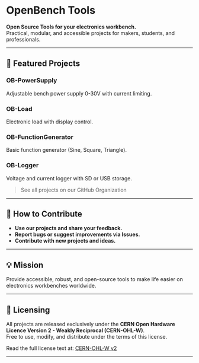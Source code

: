
# OpenBench Tools

**Open Source Tools for your electronics workbench.**  
Practical, modular, and accessible projects for makers, students, and professionals.

---

## 🚀 Featured Projects

### OB-PowerSupply
Adjustable bench power supply 0-30V with current limiting.

### OB-Load
Electronic load with display control.

### OB-FunctionGenerator
Basic function generator (Sine, Square, Triangle).

### OB-Logger
Voltage and current logger with SD or USB storage.

> See all projects on our GitHub Organization

---

## 🤝 How to Contribute

- **Use our projects and share your feedback.**
- **Report bugs or suggest improvements via Issues.**
- **Contribute with new projects and ideas.**

---

## 💡 Mission

Provide accessible, robust, and open-source tools to make life easier on electronics workbenches worldwide.

---

## 📜 Licensing

All projects are released exclusively under the **CERN Open Hardware Licence Version 2 - Weakly Reciprocal (CERN-OHL-W)**.  
Free to use, modify, and distribute under the terms of this license.

Read the full license text at: [CERN-OHL-W v2](/profile/LICENSE)

---
